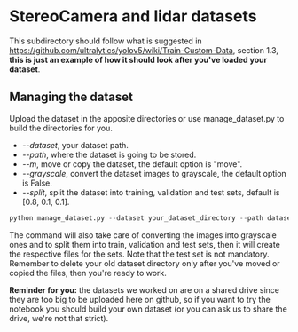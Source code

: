 # StereoCamera and lidar datasets
This subdirectory should follow what is suggested in https://github.com/ultralytics/yolov5/wiki/Train-Custom-Data, section 1.3, **this is just an example of how it should look after you've loaded your dataset**.
## Managing the dataset
Upload the dataset in the apposite directories or use manage_dataset.py to build the directories for you.
- _--dataset_, your dataset path.
- _--path_, where the dataset is going to be stored.
- _--m_, move or copy the dataset, the default option is "move".
- _--grayscale_, convert the dataset images to grayscale, the default option is False.
- _--split_, split the dataset into training, validation and test sets, default is [0.8, 0.1, 0.1].
```python
python manage_dataset.py --dataset your_dataset_directory --path datasets/your_dataset
```
The command will also take care of converting the images into grayscale ones and to split them into train, validation and test sets, then it will create the respective files for the sets. Note that the test set is not mandatory.
Remember to delete your old dataset directory only after you've moved or copied the files, then you're ready to work.

**Reminder for you:** the datasets we worked on are on a shared drive since they are too big to be uploaded here on github, so if you want to try the notebook you should build your own dataset (or you can ask us to share the drive, we're not that strict).
